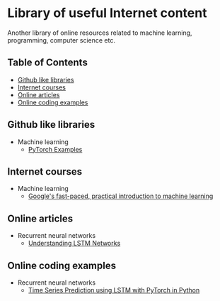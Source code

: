 # Library of useful Internet content

Another library of online resources related to machine learning, programming, computer science etc.

## Table of Contents
* [Github like libraries](#github-like-libraries)
* [Internet courses](#internet-courses)
* [Online articles](#online-articles)
* [Online coding examples](#online-coding-examples)


<a name="github-like-libraries"></a>
## Github like libraries
* Machine learning
  * [PyTorch Examples](https://github.com/pytorch/examples)

<a name="internet-courses"></a>
## Internet courses
* Machine learning
  * [Google's fast-paced, practical introduction to machine learning](https://developers.google.com/machine-learning/crash-course)

<a name="online-articles"></a>
## Online articles
* Recurrent neural networks
  * [Understanding LSTM Networks](https://colah.github.io/posts/2015-08-Understanding-LSTMs/)

<a name="online-coding-examples"></a>
## Online coding examples
* Recurrent neural networks
  * [Time Series Prediction using LSTM with PyTorch in Python](https://stackabuse.com/time-series-prediction-using-lstm-with-pytorch-in-python/)
